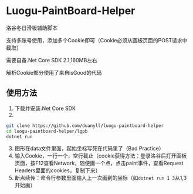 # Luogu-PaintBoard-Helper
洛谷冬日滑板辅助脚本

支持多账号使用，添加多个Cookie即可（Cookie必须从画板页面的POST请求中截取）

需要自备.Net Core SDK 2.1,160MB左右

解析Cookie部分使用了来自isGood的代码

## 使用方法

1. 下载并安装.Net Core SDK
2.
```sh
git clone https://github.com/duanyll/luogu-paintboard-helper
cd luogu-paintboard-helper/lgpb
dotnet run
```
3. 图形在data文件里面，起始坐标写死在代码里了（Bad Practice）
4. 输入Cookie，一行一个，空行截止（cookie获得方法：登录洛谷后打开画板页面，按F12查看Network，随便画一个点，点击paint事件，查看Request Headers里面的cookies，复制下来）
5. 断点续传：命令行参数里面输入上一次画到的坐标（如`dotnet run 1 3`从1,3开始画）
